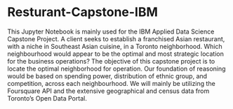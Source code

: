 # Resturant-Capstone-IBM
This Jupyter Notebook is mainly used for the IBM Applied Data Science Capstone Project.
A client seeks to establish a franchised Asian restaurant, with a niche in Southeast Asian cuisine, in a Toronto neighborhood. Which neighbourhood would appear to be the optimal and most strategic location for the business operations?
The objective of this capstone project is to locate the optimal neighborhood for operation. Our foundation of reasoning would be based on spending power, distribution of ethnic group, and competition, across each neighbourhood. We will mainly be utilizing the Foursquare API and the extensive geographical and census data from Toronto’s Open Data Portal.
